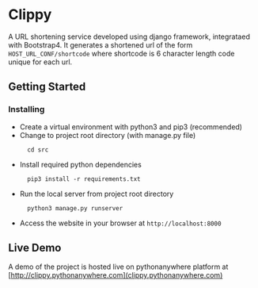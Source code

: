 # Clippy
A URL shortening service developed using django framework, integrataed with Bootstrap4. It generates a shortened url of the form ```HOST_URL_CONF/shortcode``` where shortcode is 6 character length code unique for each url.

## Getting Started

### Installing
* Create a virtual environment with python3 and pip3 (recommended)
* Change to project root directory (with manage.py file)
  ```
    cd src
  ```
* Install required python dependencies 
  ```
    pip3 install -r requirements.txt
  ```
* Run the local server from project root directory
  ```
    python3 manage.py runserver
  ```
* Access the website in your browser at ```http://localhost:8000```

## Live Demo
  A demo of the project is hosted live on pythonanywhere platform at 
  [http://clippy.pythonanywhere.com](clippy.pythonanywhere.com)
